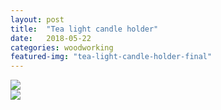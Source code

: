 ```yaml
---
layout: post
title:  "Tea light candle holder"
date:   2018-05-22
categories: woodworking
featured-img: "tea-light-candle-holder-final"
---
```


<div class="row">
<div class="column">
<img src="https://lh3.googleusercontent.com/5vJURvVocFOfcRSB91_BEgvG-gGBvfYyQ2BekVFu0Q918Fp5UGxhFo_GYAVXJC4W7GMS7uZmdOghTY-lc3r8aYoKEKEkODQxEWku6CRFOTbapcCcm8PvcNLWI4ooXTWhrVZz7c68ZKDO9glWV8AMDIBuvuwW7M0F-7M2__mJqxsYVD_ShIWnp_pAXt7OddqadEhbUwqjRq5Dvv-8sCcOFzjjUDhyNzQsIhCScESIE6DHlTZ4SUZyiAA6yttx-zR8Jv7wRHWxMpe4f8c9VA8fWOda3TFRbtFk2Ntt0YZpxxydvTP14T1APhWyWdyeZwduVCJPqfRmRO4x2T1hK76kpZdm0JoXa7mhc5wwi4IBf_pyodj6CoFhOakITUTAK_FYKerHru_C_PfWsVFWm8hkDDVwDY4Zs8PrqDvNNp80d8g-cZFWNRf-uf5HV5Gu_dR2yrEn0RZBR3HzFs4aywsRyUM_MCqJ3iSieBnRcdnpKeFiYcWroykbAPsrx3aHdSxhcxzhL21bBitSUo3PCjVsaiQrFVGCPrGy66RCMc56PhOQhuvmQ_D8c0Nbjat4oVcBIpvLy1NFMJ5BNBY7RQ2lbTA4WevyxriPLWevx2vGhyKahqvLYweASoysYQeNLoAs9mzXEc16JVTt1JWs2sIbJ1zZJ5QL6a4Dkw=w723-h963-no">
</div>

<div class="column">
<img src="https://lh3.googleusercontent.com/ms5qSCpZ0pxcVsiV73ivmc3wmA7hG7HXvbKFwKBbSV91VjnBmZOK6krHVA9XSR8G9E2lpjI-c375YlyA5ItPB7ifOXmINHkom9lBVZu4fs3E1TKPXoKPkh7n5wS5xUFiaj2sRBVwuP509f3XemzElt3ecQ5bsDFldSR9opQ75Kez0vxodCg8F3ViLJfn0I9GmYu4pt3y8Kr4-lA-x-C9Ns5ofwKy7pGdlPLKQqNHRRHYDJbhAZCZzM0XTa6wAmNMV2R9phq-uO_w5AOFPzYrI_ZIBwI__cTrzFQ5mQjSpghSlW3fmTth6UNPUrNK6hTwX3F_vM0Uo5R-iVXxFMyxpMWveigih_jDERTMGf2iOSyHBohvDFTg7aiwTDDlMsuYbAGs7eNMMsG6260wFhzV4qzEPvtiogFvfljLKKsF_WW7Y815Wnr7giGLfkrI9etcUgGRJJFKxUEmsVO0NMVizbTKdBY0Gxjrq06evMpE7BIMl04K1bx6Ty9TwPex4adNcuMfEUEcW8jgG2mkj0sIrexraaIfQPKXsvCxu09ZGQxALkmqfFBMTHPmX_t23fb2lSLL--9_ujGvaci6ND62vByhWP7mw2Uuw72IAbt6IKjVJir8IhL-heV5YjVQot3GQAEgQoFuI1mrt7CXrkvmchotwrFdQhmBUA=w1445-h963-no">
</div>
</div>